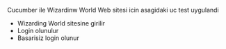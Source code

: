 Cucumber ile Wizardinw World Web sitesi icin asagidaki uc test uygulandi 
- Wizarding World sitesine girilir
- Login olunulur
- Basarisiz login olunur